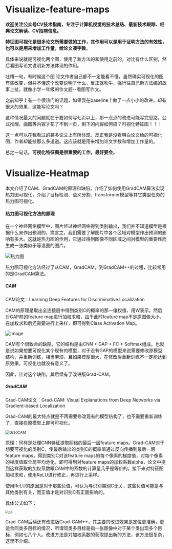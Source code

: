 # Visualize-feature-maps



**欢迎关注公众号CV技术指南，专注于计算机视觉的技术总结、最新技术跟踪、经典论文解读、CV招聘信息。**



**特征图可视化是很多论文所需要做的工作，其作用可以是用于证明方法的有效性，也可以是用来增加工作量，给论文凑字数**。

具体来说就是可视化两个图，使用了新方法的和使用之前的，对比有什么区别，然后看图写论文说明新方法体现的作用。

吐槽一句，有时候这个图 论文作者自己都不一定能看不懂，虽然确实可视化的图有些改变，但并不懂这个改变说明了什么，反正就吹牛，强行往自己新方法编的故事上扯，就像小学一年级的作文题--看图写作文。

之前知乎上有一个很热门的话题，如果我在baseline上做了一点小小的改进，却有很大的效果，这能写论文吗？

这种情况最大的问题就在于要如何写七页以上，那一点点的改进可能写完思路，公式推理，画图等内容才花了不到一页，剩下的内容如何搞？可视化特征图！！！

这一点可以在我看过的甚多论文上有所体现，反正我是没看明白论文给的可视化图，作者却能扯那么多道道。这应该就是用来增加论文字数和增加工作量的。

总之一句话，**可视化特征图是很重要的工作，最好要会**。



# Visualize-Heatmap

本文介绍了CAM、GradCAM的原理和缺陷，介绍了如何使用GradCAM算法实现热力图可视化，介绍了目标检测、语义分割、transformer模型等其它类型任务的热力图可视化。


#### 热力图可视化方法的原理

在一个神经网络模型中，图片经过神经网络得到类别输出，我们并不知道模型是根据什么来作出预测的，换言之，我们需要了解图片中各个区域对模型作出预测的影响有多大。这就是热力图的作用，它通过得到图像不同区域之间对模型的重要性而生成一张类似于等温图的图片。

![热力图](F:\Desktop\热力图.png)

热力图可视化方法经过了从CAM，GradCAM，到GradCAM++的过程，比较常用的是GradCAM算法。

##### CAM

CAM论文：Learning Deep Features for Discriminative Localization

CAM的原理是取出全连接层中得到类别C的概率的那一维权值，用W表示。然后对GAP前的feature map进行加权求和，由于此时feature map不是原图像大小，在加权求和后还需要进行上采样，即可得到Class Activation Map。

![image](https://github.com/CV-Tech-Guide/Visualize-feature-maps-and-heatmap/blob/main/images/CAM.png)

CAM有个很致命的缺陷，它的结构是由CNN + GAP + FC + Softmax组成。也就是说如果想要可视化某个现有的模型，对于没有GAP的模型来说需要修改原模型结构，并重新训练，相当麻烦，且如果模型很大，在修改后重新训练不一定能达到原效果，可视化也就没有意义了。

因此，针对这个缺陷，其后续有了改进版Grad-CAM。



##### GradCAM

Grad-CAM论文：Grad-CAM: Visual Explanations from Deep Networks via Gradient-based Localization

Grad-CAM的最大特点就是不再需要修改现有的模型结构了，也不需要重新训练了，直接在原模型上即可可视化。

<img src="F:\Desktop\GradCAM.png" alt="GradCAM" style="zoom:80%;" />

原理：同样是处理CNN特征提取网络的最后一层feature maps。Grad-CAM对于想要可视化的类别C，使最后输出的类别C的概率值通过反向传播到最后一层feature maps，得到类别C对该feature maps的每个像素的梯度值，对每个像素的梯度值取全局平均池化，即可得到对feature maps的加权系数alpha，论文中提到这样获取的加权系数跟CAM中的系数的计算量几乎是等价的。接下来对特征图加权求和，使用ReLU进行修正，再进行上采样。

使用ReLU的原因是对于那些负值，可认为与识别类别C无关，这些负值可能是与其他类别有关，而正值才是对识别C有正面影响的。

具体公式如下：

<img src="F:\Desktop\公式.png" alt="公式" style="zoom:50%;" />

Grad-CAM后续还有改进版Grad-CAM++，其主要的改进效果是定位更准确，更适合同类多目标的情况，所谓同类多目标是指一张图像中对于某个类出现多个目标，例如七八个人。改进方法是对加权系数的获取提出新的方法，该方法很复杂，这里不介绍。

